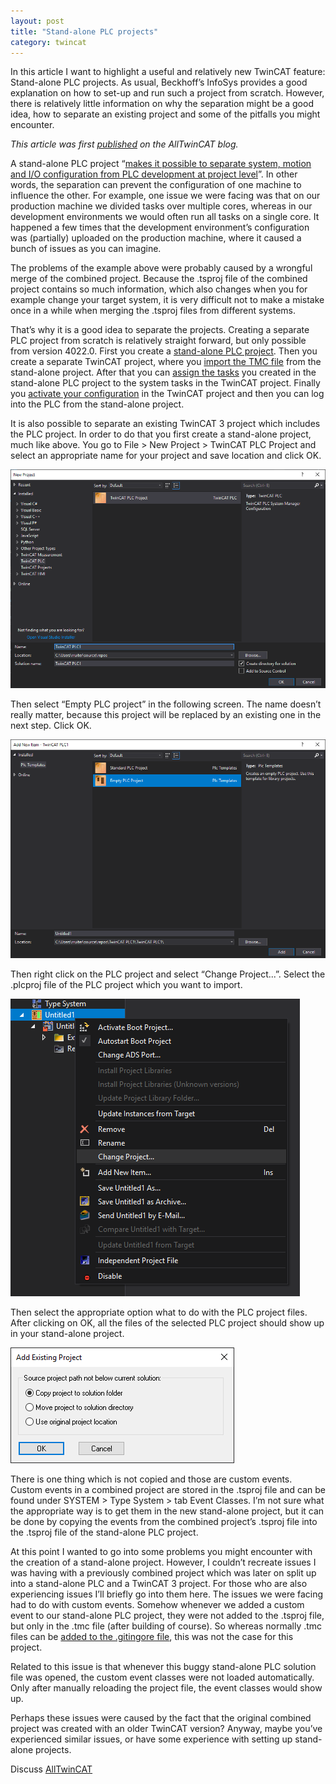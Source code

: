 ```yaml
---
layout: post
title: "Stand-alone PLC projects"
category: twincat
---
```


In this article I want to highlight a useful and relatively new TwinCAT feature: Stand-alone PLC projects. As usual, Beckhoff’s InfoSys provides a good explanation on how to set-up and run such a project from scratch. However, there is relatively little information on why the separation might be a good idea, how to separate an existing project and some of the pitfalls you might encounter.

*This article was first [published](https://alltwincat.com/2020/01/29/standalone-plc-projects/) on the AllTwinCAT blog.*

A stand-alone PLC project “[makes it possible to separate system, motion and I/O configuration from PLC development at project level](https://infosys.beckhoff.com/content/1033/tc3_plc_intro/4702071179.html?id=135948604315208321)”. In other words, the separation can prevent the configuration of one machine to influence the other. For example, one issue we were facing was that on our production machine we divided tasks over multiple cores, whereas in our development environments we would often run all tasks on a single core. It happened a few times that the development environment’s configuration was (partially) uploaded on the production machine, where it caused a bunch of issues as you can imagine.

The problems of the example above were probably caused by a wrongful merge of the combined project. Because the .tsproj file of the combined project contains so much information, which also changes when you for example change your target system, it is very difficult not to make a mistake once in a while when merging the .tsproj files from different systems.

That’s why it is a good idea to separate the projects. Creating a separate PLC project from scratch is relatively straight forward, but only possible from version 4022.0. First you create a [stand-alone PLC project](https://infosys.beckhoff.com/content/1033/tc3_plc_intro/4278074763.html). Then you create a separate TwinCAT project, where you [import the TMC file](https://infosys.beckhoff.com/content/1033/tc3_plc_intro/9007203968704139.html) from the stand-alone project. After that you can [assign the tasks](https://infosys.beckhoff.com/content/1033/tc3_plc_intro/4713966219.html?id=2085931447876199423) you created in the stand-alone PLC project to the system tasks in the TwinCAT project. Finally you [activate your configuration](https://infosys.beckhoff.com/content/1033/tc3_plc_intro/4702258059.html?id=4785525580931834985) in the TwinCAT project and then you can log into the PLC from the stand-alone project.

It is also possible to separate an existing TwinCAT 3 project which includes the PLC project. In order to do that you first create a stand-alone project, much like above. You go to File > New Project > TwinCAT PLC Project and select an appropriate name for your project and save location and click OK.

![](/assets/2020-01-29-standalone-plc-projects/Create_new_project.PNG)

Then select “Empty PLC project” in the following screen. The name doesn’t really matter, because this project will be replaced by an existing one in the next step. Click OK.

![](/assets/2020-01-29-standalone-plc-projects/empty_plc_project.png)

Then right click on the PLC project and select “Change Project...”. Select the .plcproj file of the PLC project which you want to import.

![](/assets/2020-01-29-standalone-plc-projects/change_project.PNG)

Then select the appropriate option what to do with the PLC project files. After clicking on OK, all the files of the selected PLC project should show up in your stand-alone project.

![](/assets/2020-01-29-standalone-plc-projects/move_plc_files.PNG)

There is one thing which is not copied and those are custom events. Custom events in a combined project are stored in the .tsproj file and can be found under SYSTEM > Type System > tab Event Classes. I’m not sure what the appropriate way is to get them in the new stand-alone project, but it can be done by copying the events from the combined project’s .tsproj file into the .tsproj file of the stand-alone PLC project.

At this point I wanted to go into some problems you might encounter with the creation of a stand-alone project. However, I couldn’t recreate issues I was having with a previously combined project which was later on split up into a stand-alone PLC and a TwinCAT 3 project. For those who are also experiencing issues I’ll briefly go into them here. 
The issues we were facing had to do with custom events. Somehow whenever we added a custom event to our stand-alone PLC project, they were not added to the .tsproj file, but only in the .tmc file (after building of course). So whereas normally .tmc files can be [added to the .gitingore file](https://alltwincat.com/2019/12/02/gitignore-for-twincat/), this was not the case for this project.

Related to this issue is that whenever this buggy stand-alone PLC solution file was opened, the custom event classes were not loaded automatically. Only after manually reloading the project file, the event classes would show up. 

Perhaps these issues were caused by the fact that the original combined project was created with an older TwinCAT version? Anyway, maybe you’ve experienced similar issues, or have some experience with setting up stand-alone projects.

Discuss [AllTwinCAT](https://alltwincat.com/2020/01/29/standalone-plc-projects#comments) 